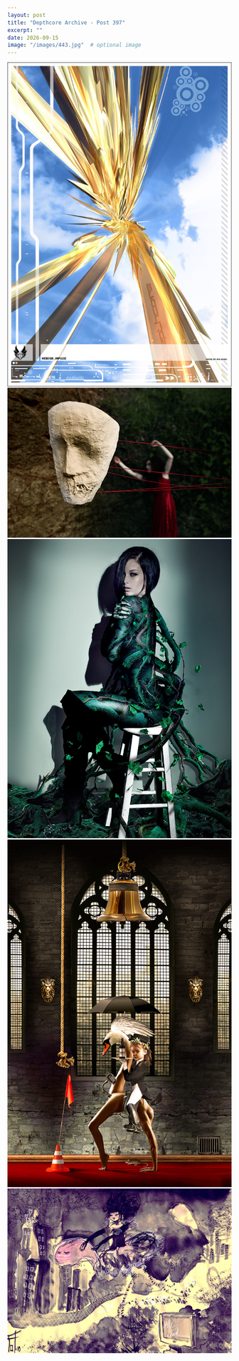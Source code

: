```yaml
---
layout: post
title: "Depthcore Archive - Post 397"
excerpt: ""
date: 2026-09-15
image: "/images/443.jpg"  # optional image
---
```


<img src="/images/443.jpg">
<img src="/images/4430.jpg" alt="4430.jpg"/>
<img src="/images/4431.jpg" alt="4431.jpg"/>
<img src="/images/4432.jpg" alt="4432.jpg"/>
<img src="/images/4433.jpg" alt="4433.jpg"/>
